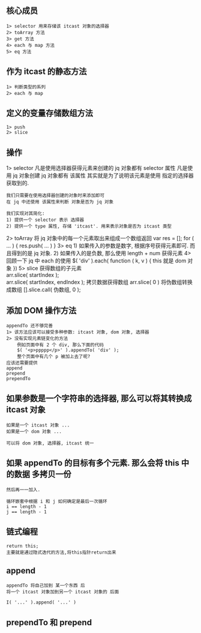 ## 核心成员
	1> selector 用来存储该 itcast 对象的选择器
	2> toArray 方法
	3> get 方法
	4> each 与 map 方法
	5> eq 方法

## 作为 itcast 的静态方法
	1> 判断类型的系列
	2> each 与 map

## 定义的变量存储数组方法
	1> push
	2> slice


## 操作
1> selector
	凡是使用选择器获得元素来创建的 jq 对象都有 selector 属性
	凡是使用 jq 对象创建 jq 对象都有 该属性
	其实就是为了说明该元素是使用 指定的选择器获取到的.

	我们只需要在使用选择器创建的对象时来添加即可
	在 jq 中还使用 该属性来判断 对象是否为 jq 对象

	我们实现对其简化: 
	1) 提供一个 selector 表示 选择器
	2) 提供一个 type 属性, 存储 'itcast'. 用来表示对象是否为 itcast 类型
2> toArray
	将 jq 对象中的每一个元素取出来组成一个数组返回
	var res = [];
	for ( ... ) {
		res.push( ... )
	}
3> eq 
	1) 如果传入的参数是数字, 根据序号获得元素即可. 而且得到的是 jq 对象.
	2) 如果传入的是负数, 那么使用 length + num 获得元素
4> 回顾一下 jq 中 each 的使用
	$( 'div' ).each( function ( k, v ) {
		this 就是 dom 对象
	})
5> slice
	获得数组的子元素	
	arr.slice( startIndex );	
	arr.slice( startIndex, endIndex );
	拷贝数据获得数组
	arr.slice( 0 )
	将伪数组转换成数组
	[].slice.call( 伪数组, 0 );

## 添加 DOM 操作方法
	appendTo 还不够完善
	1> 该方法应该可以接受多种参数: itcast 对象, dom 对象, 选择器
	2> 没有实现元素链变化的方法
		例如页面中有 2 个 div, 那么下面的代码
		$( '<p>ppppp</p>' ).appendTo( 'div' );
		整个页面中有几个 p 被加上去了呢?
	应该还需要提供
	append
	prepend
	prependTo

## 如果参数是一个字符串的选择器, 那么可以将其转换成 itcast 对象
	如果是一个 itcast 对象 ...
	如果是一个 dom 对象 ...

	可以将 dom 对象, 选择器, itcast 统一

## 如果 appendTo 的目标有多个元素. 那么会将 this 中的数据 多拷贝一份
	然后再一一加入.

	循环嵌套中根据 i 和 j 如何确定是最后一次循环
	i == length - 1
	j == length - 1

## 链式编程
	return this; 
	主要就是通过隐式迭代的方法,将this指针return出来

## append
	appendTo 将自己加到 某一个东西 后
	将一个 itcast 对象加到另一个 itcast 对象的 后面

	I( '...' ).append( '...' )

## prependTo 和 prepend


















